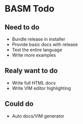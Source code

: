 # BASM Todo

## Need to do

* Bundle release in installer
* Provide basic docs with release
* Test the entire language
* Write more examples

## Realy want to do

* Write full HTML docs
* Write VIM editor highlighting

## Could do

* Auto docs/VIM generator
